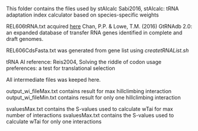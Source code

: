 This folder contains the files used by stAIcalc
    Sabi2016, stAIcalc: tRNA adaptation index calculator based on species-specific weights

REL606tRNA.txt acquired [here](http://gtrnadb.ucsc.edu/GtRNAdb2/genomes/bacteria/Esch_coli_B_REL606/Esch_coli_B_REL606-summary.html)
     Chan, P.P. & Lowe, T.M. (2016) GtRNAdb 2.0: an expanded database of transfer RNA genes identified in complete and draft genomes.

REL606CdsFasta.txt was generated from gene list using *createtRNAList.sh*
     
tRNA AI reference: Reis2004, Solving the riddle of codon usage preferences: a test for translational selection

All intermediate files was keeped here.

output_wi_fileMax.txt contains result for max hillclimbing interaction
output_wi_fileMin.txt  contains result for only one hillclimbing interaction

svaluesMax.txt contains the S-values used to calculate wTai for max number of interactions
svaluesMax.txt contains the S-values used to calculate wTai for only one interactions
